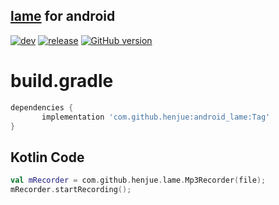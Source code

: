 ## [lame](http://lame.sourceforge.net/) for android  
[![dev](https://github.com/henjue/android_lame/actions/workflows/dev.yml/badge.svg)](https://github.com/henjue/android_lame/actions/workflows/dev.yml)
[![release](https://github.com/henjue/android_lame/actions/workflows/release.yml/badge.svg)](https://github.com/henjue/android_lame/actions/workflows/release.yml)
[![GitHub version](https://badge.fury.io/gh/henjue%2Fandroid_lame.svg)](https://badge.fury.io/gh/henjue%2Fandroid_lame)


# build.gradle
```gradle
dependencies {
       implementation 'com.github.henjue:android_lame:Tag'
}
```
## Kotlin Code
```kotlin
val mRecorder = com.github.henjue.lame.Mp3Recorder(file);
mRecorder.startRecording();
```
